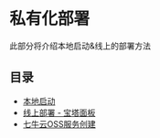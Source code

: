 # 私有化部署

此部分将介绍本地启动&线上的部署方法

## 目录
* [本地启动](./local.md)
* [线上部署 - 宝塔面板](./online.md)
* [七牛云OSS服务创建](./qiniu.md)